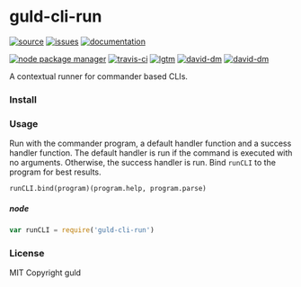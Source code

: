 # guld-cli-run

[![source](https://img.shields.io/badge/source-bitbucket-blue.svg)](https://bitbucket.org/guld/tech-js-node_modules-guld-cli-run) [![issues](https://img.shields.io/badge/issues-bitbucket-yellow.svg)](https://bitbucket.org/guld/tech-js-node_modules-guld-cli-run/issues) [![documentation](https://img.shields.io/badge/docs-guld.tech-green.svg)](https://guld.tech/lib/guld-cli-run.html)

[![node package manager](https://img.shields.io/npm/v/guld-cli-run.svg)](https://www.npmjs.com/package/guld-cli-run) [![travis-ci](https://travis-ci.org/guldcoin/tech-js-node_modules-guld-cli-run.svg)](https://travis-ci.org/guldcoin/tech-js-node_modules-guld-cli-run?branch=guld) [![lgtm](https://img.shields.io/lgtm/grade/javascript/b/guld/tech-js-node_modules-guld-cli-run.svg?logo=lgtm&logoWidth=18)](https://lgtm.com/projects/b/guld/tech-js-node_modules-guld-cli-run/context:javascript) [![david-dm](https://david-dm.org/guldcoin/tech-js-node_modules-guld-cli-run/status.svg)](https://david-dm.org/guldcoin/tech-js-node_modules-guld-cli-run) [![david-dm](https://david-dm.org/guldcoin/tech-js-node_modules-guld-cli-run/dev-status.svg)](https://david-dm.org/guldcoin/tech-js-node_modules-guld-cli-run?type=dev)

A contextual runner for commander based CLIs.

### Install

### Usage

Run with the commander program, a default handler function and a success handler function. The default handler is run if the command is executed with no arguments. Otherwise, the success handler is run. Bind `runCLI` to the program for best results.

```
runCLI.bind(program)(program.help, program.parse)
```

##### node

```javascript
var runCLI = require('guld-cli-run')
```

### License

MIT Copyright guld

